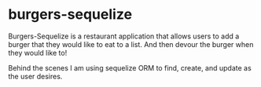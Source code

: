 # burgers-sequelize

Burgers-Sequelize is a restaurant application that allows users to add a burger that they would like to eat to a list.  And then devour the burger when they would like to!

Behind the scenes I am using sequelize ORM to find, create, and update as the user desires.